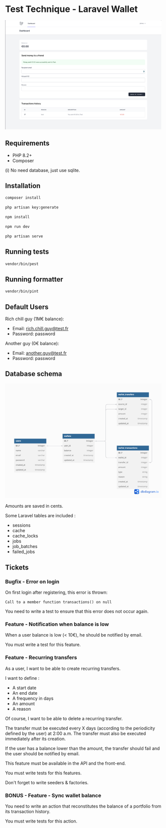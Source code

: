 # Test Technique - Laravel Wallet

![Screenshot](screenshot.png)

## Requirements

- PHP 8.2+
- Composer

(i) No need database, just use sqlite.

## Installation

```bash
composer install
```

```bash
php artisan key:generate
```

```bash
npm install
```

```bash
npm run dev
```

```bash
php artisan serve
```


## Running tests

```bash
vendor/bin/pest
```

## Running formatter

```bash
vendor/bin/pint
```

## Default Users

Rich chill guy (1M€ balance):
- Email: rich.chill.guy@test.fr
- Password: password

Another guy (0€ balance):
- Email: another.guy@test.fr
- Password: password

## Database schema

![Database schema](mcd.png)

Amounts are saved in cents.

Some Laravel tables are included : 
- sessions
- cache
- cache_locks
- jobs
- job_batches
- failed_jobs

## Tickets

### Bugfix - Error on login

On first login after registering, this error is thrown:
```
Call to a member function transactions() on null
```

You need to write a test to ensure that this error does not occur again.

### Feature - Notification when balance is low

When a user balance is low (< 10€), he should be notified by email.

You must write a test for this feature.

### Feature - Recurring transfers

As a user, I want to be able to create recurring transfers.

I want to define : 
- A start date
- An end date
- A frequency in days
- An amount
- A reason

Of course, I want to be able to delete a recurring transfer.

The transfer must be executed every X days (according to the periodicity defined by the user) at 2:00 a.m.
The transfer must also be executed immediately after its creation.

If the user has a balance lower than the amount, the transfer should fail and the user should be notified by email.

This feature must be available in the API and the front-end.

You must write tests for this features.

Don't forget to write seeders & factories.

### BONUS - Feature - Sync wallet balance

You need to write an action that reconstitutes the balance of a portfolio from its transaction history.

You must write tests for this action.

